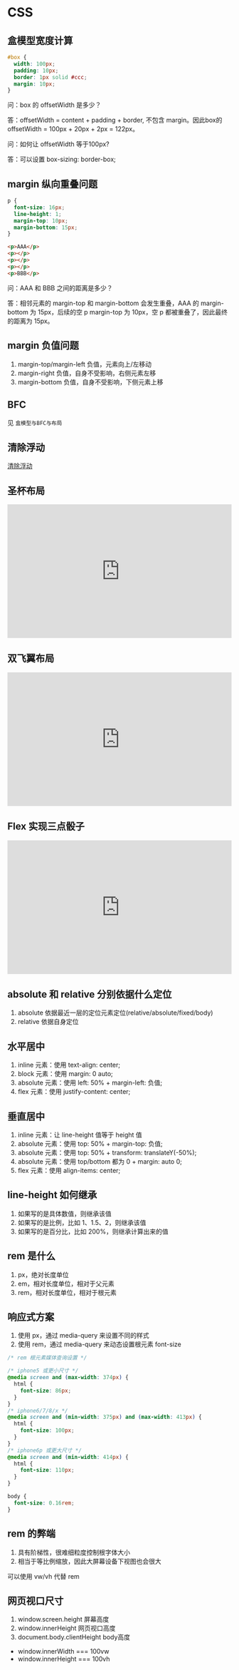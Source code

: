 # CSS

## 盒模型宽度计算

```css
#box {
  width: 100px;
  padding: 10px;
  border: 1px solid #ccc;
  margin: 10px;
}
```

问：box 的 offsetWidth 是多少？

答：offsetWidth = content + padding + border, 不包含 margin。因此box的offsetWidth = 100px + 20px + 2px = 122px。

问：如何让 offsetWidth 等于100px?

答：可以设置 box-sizing: border-box;

## margin 纵向重叠问题

```css
p {
  font-size: 16px;
  line-height: 1;
  margin-top: 10px;
  margin-bottom: 15px;
}
```

```html
<p>AAA</p>
<p></p>
<p></p>
<p></p>
<p>BBB</p>
```

问：AAA 和 BBB 之间的距离是多少？

答：相邻元素的 margin-top 和 margin-bottom 会发生重叠，AAA 的 margin-bottom 为 15px，后续的空 p margin-top 为 10px，空 p 都被重叠了，因此最终的距离为 15px。

## margin 负值问题

1. margin-top/margin-left 负值，元素向上/左移动
2. margin-right 负值，自身不受影响，右侧元素左移
3. margin-bottom 负值，自身不受影响，下侧元素上移

## BFC

见 `盒模型与BFC与布局`

## 清除浮动

[清除浮动](https://www.jianshu.com/p/09bd5873bed4)

## 圣杯布局

<iframe height="300" style="width: 100%;" scrolling="no" title="圣杯布局" src="https://codepen.io/KokoTa/embed/GRzLdqj?default-tab=html%2Cresult" frameborder="no" loading="lazy" allowtransparency="true" allowfullscreen="true">
  See the Pen <a href="https://codepen.io/KokoTa/pen/GRzLdqj">
  圣杯布局</a> by KonoTa (<a href="https://codepen.io/KokoTa">@KokoTa</a>)
  on <a href="https://codepen.io">CodePen</a>.
</iframe>

## 双飞翼布局

<iframe height="300" style="width: 100%;" scrolling="no" title="圣杯布局2" src="https://codepen.io/KokoTa/embed/vYbMjJK?default-tab=html%2Cresult" frameborder="no" loading="lazy" allowtransparency="true" allowfullscreen="true">
  See the Pen <a href="https://codepen.io/KokoTa/pen/vYbMjJK">
  圣杯布局2</a> by KonoTa (<a href="https://codepen.io/KokoTa">@KokoTa</a>)
  on <a href="https://codepen.io">CodePen</a>.
</iframe>

## Flex 实现三点骰子

<iframe height="300" style="width: 100%;" scrolling="no" title="Flex三点骰子" src="https://codepen.io/KokoTa/embed/zYeXMyL?default-tab=html%2Cresult" frameborder="no" loading="lazy" allowtransparency="true" allowfullscreen="true">
  See the Pen <a href="https://codepen.io/KokoTa/pen/zYeXMyL">
  Flex三点骰子</a> by KonoTa (<a href="https://codepen.io/KokoTa">@KokoTa</a>)
  on <a href="https://codepen.io">CodePen</a>.
</iframe>

## absolute 和 relative 分别依据什么定位

1. absolute 依据最近一层的定位元素定位(relative/absolute/fixed/body)
2. relative 依据自身定位

## 水平居中

1. inline 元素：使用 text-align: center;
2. block 元素：使用 margin: 0 auto;
3. absolute 元素：使用 left: 50% + margin-left: 负值;
4. flex 元素：使用 justify-content: center;

## 垂直居中

1. inline 元素：让 line-height 值等于 height 值
2. absolute 元素：使用 top: 50% + margin-top: 负值;
3. absolute 元素：使用 top: 50% + transform: translateY(-50%);
4. absolute 元素：使用 top/bottom 都为 0 + margin: auto 0;
5. flex 元素：使用 align-items: center;

## line-height 如何继承

1. 如果写的是具体数值，则继承该值
2. 如果写的是比例，比如 1、1.5、2，则继承该值
3. 如果写的是百分比，比如 200%，则继承计算出来的值

## rem 是什么

1. px，绝对长度单位
2. em，相对长度单位，相对于父元素
3. rem，相对长度单位，相对于根元素

## 响应式方案

1. 使用 px，通过 media-query 来设置不同的样式
2. 使用 rem，通过 media-query 来动态设置根元素 font-size

```css
/* rem 根元素媒体查询设置 */

/* iphone5 或更小尺寸 */
@media screen and (max-width: 374px) {
  html {
    font-size: 86px;
  }
}
/* iphone6/7/8/x */
@media screen and (min-width: 375px) and (max-width: 413px) {
  html {
    font-size: 100px;
  }
}
/* iphone6p 或更大尺寸 */
@media screen and (min-width: 414px) {
  html {
    font-size: 110px;
  }
}

body {
  font-size: 0.16rem;
}
```

## rem 的弊端

1. 具有阶梯性，很难细粒度控制根字体大小
2. 相当于等比例缩放，因此大屏幕设备下视图也会很大

可以使用 vw/vh 代替 rem

## 网页视口尺寸

1. window.screen.height 屏幕高度
2. window.innerHeight 网页视口高度
3. document.body.clientHeight body高度

* window.innerWidth === 100vw
* window.innerHeight === 100vh
